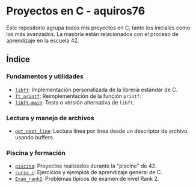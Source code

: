 # Proyectos en C - aquiros76

Este repositorio agrupa todos mis proyectos en C, tanto los iniciales como los más avanzados. La mayoría están relacionados con el proceso de aprendizaje en la escuela 42.

## Índice

### Fundamentos y utilidades
- [`libft`](./libft/): Implementación personalizada de la librería estándar de C.
- [`ft_printf`](./ft_printf/): Reimplementación de la función `printf`.
- [`libft-main`](./libft-main/): Tests o versión alternativa de `libft`.

### Lectura y manejo de archivos
- [`get_next_line`](./get_next_line/): Lectura línea por línea desde un descriptor de archivo, usando buffers.

### Piscina y formación
- [`piscina`](./piscina/): Proyectos realizados durante la "piscine" de 42.
- [`curso_c`](./curso_c/): Ejercicios y ejemplos de aprendizaje general de C.
- [`Exam_rank2`](./Exam_rank2/): Problemas típicos de examen de nivel Rank 2.
